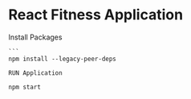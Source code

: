 # React Fitness Application

Install Packages 
````
```
npm install --legacy-peer-deps
````
```
RUN Application 
````
```
npm start

````
```
